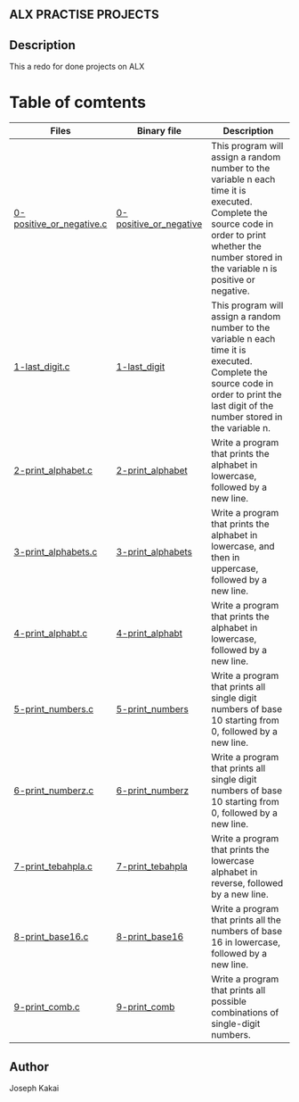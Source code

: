## ALX PRACTISE PROJECTS

## Description
This a redo for done projects on ALX

# Table of comtents
Files | Binary file | Description
------|-------------|------------
[0-positive_or_negative.c](./0-positive_or_negative.c) | [0-positive_or_negative](./0-positive_or_negative.c) | This program will assign a random number to the variable n each time it is executed. Complete the source code in order to print whether the number stored in the variable n is positive or negative.
[1-last_digit.c](./1-last_digit.c)  |  [1-last_digit](./1-last_digit)  |  This program will assign a random number to the variable n each time it is executed. Complete the source code in order to print the last digit of the number stored in the variable n.
[2-print_alphabet.c](./2-print_alphabet.c) | [2-print_alphabet](./2-print_alphabet) | Write a program that prints the alphabet in lowercase, followed by a new line.
[3-print_alphabets.c](./3-print_alphabets.c) | [3-print_alphabets](./3-print_alphabets) | Write a program that prints the alphabet in lowercase, and then in uppercase, followed by a new line.
[4-print_alphabt.c](./4-print_alphabt.c) | [4-print_alphabt](./4-print_alphabt) | Write a program that prints the alphabet in lowercase, followed by a new line.
[5-print_numbers.c](./5-print_numbers.c) | [5-print_numbers](./5-print_numbers) | Write a program that prints all single digit numbers of base 10 starting from 0, followed by a new line.
[6-print_numberz.c](./6-print_numberz.c) | [6-print_numberz](./6-print_numberz) | Write a program that prints all single digit numbers of base 10 starting from 0, followed by a new line.
[7-print_tebahpla.c](./7-print_tebahpla.c) | [7-print_tebahpla](./7-print_tebahpla) | Write a program that prints the lowercase alphabet in reverse, followed by a new line.
[8-print_base16.c](./8-print_base16.c) | [8-print_base16](./8-print_base16) | Write a program that prints all the numbers of base 16 in lowercase, followed by a new line.
[9-print_comb.c](./9-print_comb.c) | [9-print_comb](./9-print_comb) | Write a program that prints all possible combinations of single-digit numbers.


## Author
Joseph Kakai
